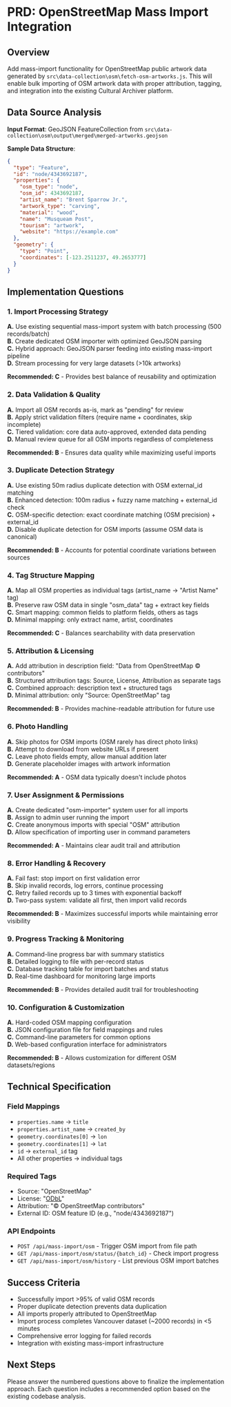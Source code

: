 # PRD: OpenStreetMap Mass Import Integration

## Overview

Add mass-import functionality for OpenStreetMap public artwork data generated by `src\data-collection\osm\fetch-osm-artworks.js`. This will enable bulk importing of OSM artwork data with proper attribution, tagging, and integration into the existing Cultural Archiver platform.

## Data Source Analysis

**Input Format**: GeoJSON FeatureCollection from `src\data-collection\osm\output\merged\merged-artworks.geojson`

**Sample Data Structure**:
```json
{
  "type": "Feature",
  "id": "node/4343692187",
  "properties": {
    "osm_type": "node",
    "osm_id": 4343692187,
    "artist_name": "Brent Sparrow Jr.",
    "artwork_type": "carving",
    "material": "wood",
    "name": "Musqueam Post",
    "tourism": "artwork",
    "website": "https://example.com"
  },
  "geometry": {
    "type": "Point",
    "coordinates": [-123.2511237, 49.2653777]
  }
}
```

## Implementation Questions

### 1. Import Processing Strategy

**A.** Use existing sequential mass-import system with batch processing (500 records/batch)  
**B.** Create dedicated OSM importer with optimized GeoJSON parsing  
**C.** Hybrid approach: GeoJSON parser feeding into existing mass-import pipeline  
**D.** Stream processing for very large datasets (>10k artworks)

**Recommended: C** - Provides best balance of reusability and optimization

### 2. Data Validation & Quality

**A.** Import all OSM records as-is, mark as "pending" for review  
**B.** Apply strict validation filters (require name + coordinates, skip incomplete)  
**C.** Tiered validation: core data auto-approved, extended data pending  
**D.** Manual review queue for all OSM imports regardless of completeness

**Recommended: B** - Ensures data quality while maximizing useful imports

### 3. Duplicate Detection Strategy

**A.** Use existing 50m radius duplicate detection with OSM external_id matching  
**B.** Enhanced detection: 100m radius + fuzzy name matching + external_id check  
**C.** OSM-specific detection: exact coordinate matching (OSM precision) + external_id  
**D.** Disable duplicate detection for OSM imports (assume OSM data is canonical)

**Recommended: B** - Accounts for potential coordinate variations between sources

### 4. Tag Structure Mapping

**A.** Map all OSM properties as individual tags (artist_name → "Artist Name" tag)  
**B.** Preserve raw OSM data in single "osm_data" tag + extract key fields  
**C.** Smart mapping: common fields to platform fields, others as tags  
**D.** Minimal mapping: only extract name, artist, coordinates

**Recommended: C** - Balances searchability with data preservation

### 5. Attribution & Licensing

**A.** Add attribution in description field: "Data from OpenStreetMap © contributors"  
**B.** Structured attribution tags: Source, License, Attribution as separate tags  
**C.** Combined approach: description text + structured tags  
**D.** Minimal attribution: only "Source: OpenStreetMap" tag

**Recommended: B** - Provides machine-readable attribution for future use

### 6. Photo Handling

**A.** Skip photos for OSM imports (OSM rarely has direct photo links)  
**B.** Attempt to download from website URLs if present  
**C.** Leave photo fields empty, allow manual addition later  
**D.** Generate placeholder images with artwork information

**Recommended: A** - OSM data typically doesn't include photos

### 7. User Assignment & Permissions

**A.** Create dedicated "osm-importer" system user for all imports  
**B.** Assign to admin user running the import  
**C.** Create anonymous imports with special "OSM" attribution  
**D.** Allow specification of importing user in command parameters

**Recommended: A** - Maintains clear audit trail and attribution

### 8. Error Handling & Recovery

**A.** Fail fast: stop import on first validation error  
**B.** Skip invalid records, log errors, continue processing  
**C.** Retry failed records up to 3 times with exponential backoff  
**D.** Two-pass system: validate all first, then import valid records

**Recommended: B** - Maximizes successful imports while maintaining error visibility

### 9. Progress Tracking & Monitoring

**A.** Command-line progress bar with summary statistics  
**B.** Detailed logging to file with per-record status  
**C.** Database tracking table for import batches and status  
**D.** Real-time dashboard for monitoring large imports

**Recommended: B** - Provides detailed audit trail for troubleshooting

### 10. Configuration & Customization

**A.** Hard-coded OSM mapping configuration  
**B.** JSON configuration file for field mappings and rules  
**C.** Command-line parameters for common options  
**D.** Web-based configuration interface for administrators

**Recommended: B** - Allows customization for different OSM datasets/regions

## Technical Specification

### Field Mappings
- `properties.name` → `title`
- `properties.artist_name` → `created_by` 
- `geometry.coordinates[0]` → `lon`
- `geometry.coordinates[1]` → `lat`
- `id` → `external_id` tag
- All other properties → individual tags

### Required Tags
- Source: "OpenStreetMap"
- License: "[ODbL](https://www.openstreetmap.org/copyright)"
- Attribution: "© OpenStreetMap contributors"
- External ID: OSM feature ID (e.g., "node/4343692187")

### API Endpoints
- `POST /api/mass-import/osm` - Trigger OSM import from file path
- `GET /api/mass-import/osm/status/{batch_id}` - Check import progress
- `GET /api/mass-import/osm/history` - List previous OSM import batches

## Success Criteria
- Successfully import >95% of valid OSM records
- Proper duplicate detection prevents data duplication
- All imports properly attributed to OpenStreetMap
- Import process completes Vancouver dataset (~2000 records) in <5 minutes
- Comprehensive error logging for failed records
- Integration with existing mass-import infrastructure

## Next Steps
Please answer the numbered questions above to finalize the implementation approach. Each question includes a recommended option based on the existing codebase analysis.